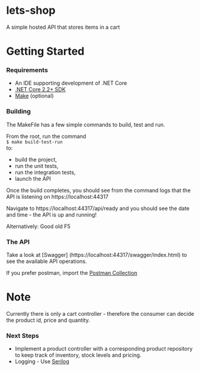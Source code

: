 # lets-shop
A simple hosted API that stores items in a cart

# Getting Started

### Requirements

- An IDE supporting development of .NET Core 
- [.NET Core 2.2+ SDK](https://dotnet.microsoft.com/download/visual-studio-sdks?utm_source=getdotnetsdk)
- [Make](http://gnuwin32.sourceforge.net/packages/make.htm) (optional)

### Building

The MakeFile has a few simple commands to build, test and run.

From the root, run the command  
``` $ make build-test-run ```  
to:  
- build the project, 
- run the unit tests,
- run the integration tests,
- launch the API

Once the build completes, you should see from the command logs that the API is listening on https://localhost:44317 

Navigate to https://localhost:44317/api/ready and you should see the date and time - the API is up and running! 

Alternatively: Good old F5

### The API
Take a look at [Swagger] (https://localhost:44317/swagger/index.html) to see the available API operations.  

If you prefer postman, import the [Postman Collection](https://github.com/michaelBrakspear/lets-shop/blob/master/Cart.postman_collection.json)

# Note
Currently there is only a cart controller - therefore the consumer can decide the product id, price and quantity. 

### Next Steps
- Implement a product controller with a corresponding product repository to keep track of inventory, stock levels and pricing.
- Logging - Use [Serilog](https://serilog.net/)
